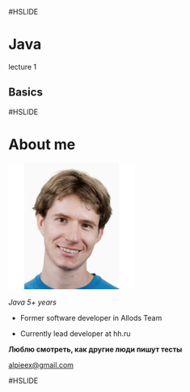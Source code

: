 #HSLIDE
# Java
lecture 1
## Basics

#HSLIDE
# About me
<img src="lecture01/presentation/assets/img/me.jpg" alt="me" style="width: 250px;"/>  

*Java 5+ years*  

- Former software developer in Allods Team

- Currently lead developer at hh.ru
  

**Люблю смотреть, как другие люди пишут тесты**  

alpieex@gmail.com

#HSLIDE